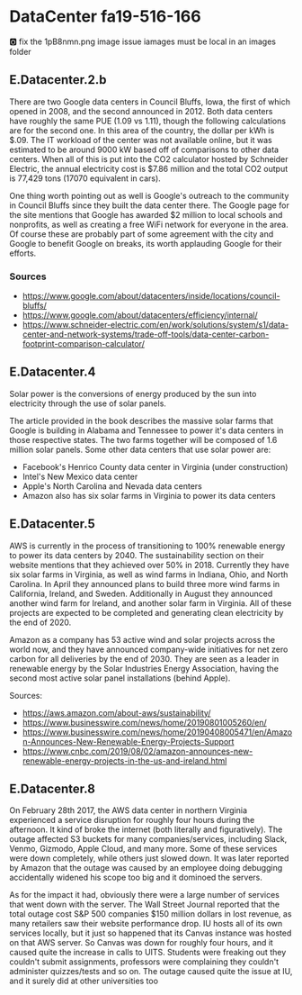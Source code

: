 # DataCenter fa19-516-166

:o2: fix the 1pB8nmn.png image issue iamages must be local in an images folder

## E.Datacenter.2.b

There are two Google data centers in Council Bluffs, Iowa, the first of which opened in 2008, and the second announced in 2012.
Both data centers have roughly the same PUE (1.09 vs 1.11), though the following calculations are for the second one. In this area
of the country, the dollar per kWh is $.09. The IT workload of the center was not available online, but it was estimated to be
around 9000 kW based off of comparisons to other data centers. When all of this is put into the CO2 calculator hosted by Schneider
Electric, the annual electricity cost is $7.86 million and the total CO2 output is 77,429 tons (17070 equivalent in cars). 

One thing worth pointing out as well is Google's outreach to the
community in Council Bluffs since they built the data center there. The
Google page for the site mentions that Google has awarded $2 million to
local schools and nonprofits, as well as creating a free WiFi network
for everyone in the area. Of course these are probably part of some
agreement with the city and Google to benefit Google on breaks, its worth applauding Google for their efforts.

### Sources

* <https://www.google.com/about/datacenters/inside/locations/council-bluffs/>
* <https://www.google.com/about/datacenters/efficiency/internal/>
* <https://www.schneider-electric.com/en/work/solutions/system/s1/data-center-and-network-systems/trade-off-tools/data-center-carbon-footprint-comparison-calculator/>

## E.Datacenter.4

Solar power is the conversions of energy produced by the sun into
electricity through the use of solar panels.

The article provided in the book describes the massive solar farms that
Google is building in Alabama and Tennessee to power it's data centers
in those respective states. The two farms together will be composed of
1.6 million solar panels. Some other data centers that use solar power
are:

* Facebook's Henrico County data center in Virginia (under construction)
* Intel's New Mexico data center
* Apple's North Carolina and Nevada data centers
* Amazon also has six solar farms in Virginia to power its data centers
  
## E.Datacenter.5

AWS is currently in the process of transitioning to 100% renewable
energy to power its data centers by 2040. The sustainability section on
their website mentions that they achieved over 50% in 2018. Currently
they have six solar farms in Virginia, as well as wind farms in Indiana,
Ohio, and North Carolina. In April they announced plans to build three
more wind farms in California, Ireland, and Sweden. Additionally in
August they announced another wind farm for Ireland, and another solar
farm in Virginia. All of these projects are expected to be completed and
generating clean electricity by the end of 2020.

Amazon as a company has 53 active wind and solar projects across the
world now, and they have announced company-wide initiatives for net zero
carbon for all deliveries by the end of 2030. They are seen as a leader
in renewable energy by the Solar Industries Energy Association, having
the second most active solar panel installations (behind Apple).

Sources:

* <https://aws.amazon.com/about-aws/sustainability/>
* <https://www.businesswire.com/news/home/20190801005260/en/>
* <https://www.businesswire.com/news/home/20190408005471/en/Amazon-Announces-New-Renewable-Energy-Projects-Support>
* <https://www.cnbc.com/2019/08/02/amazon-announces-new-renewable-energy-projects-in-the-us-and-ireland.html>
  
## E.Datacenter.8

On February 28th 2017, the AWS data center in northern Virginia experienced a service disruption for roughly four hours during the
afternoon. It kind of broke the internet (both literally and figuratively). The outage affected S3 buckets for many
companies/services, including Slack, Venmo, Gizmodo, Apple Cloud, and many more. Some of these services were down completely,
while others just slowed down. It was later reported by Amazon that the outage was caused by an employee doing debugging
accidentally widened his scope too big and it dominoed the servers. 

As for the impact it had, obviously there were a large number of services that went down with the server. The Wall Street Journal
reported that the total outage cost S&P 500 companies $150 million dollars in lost revenue, as many retailers saw their website
performance drop. IU hosts all of its own services locally, but it just so happened that its Canvas instance was hosted on that
AWS server. So Canvas was down for roughly four hours, and it caused quite the increase in calls to UITS. Students were freaking
out they couldn't submit assignments, professors were complaining they couldn't administer quizzes/tests and so on. The outage caused quite the issue at IU, and it surely did at other universities too

